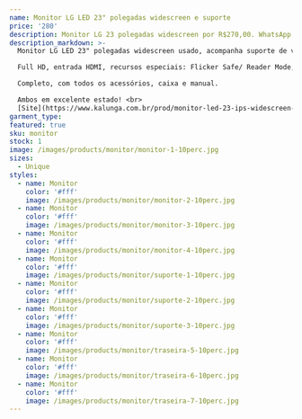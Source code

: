 ```yaml
---
name: Monitor LG LED 23" polegadas widescreen e suporte
price: '280'
description: Monitor LG 23 polegadas widescreen por R$270,00. WhatsApp 11 96964-1752
description_markdown: >-
  Monitor LG LED 23" polegadas widescreen usado, acompanha suporte de vidro. <br>

  Full HD, entrada HDMI, recursos especiais: Flicker Safe/ Reader Mode, Plug & Play

  Completo, com todos os acessórios, caixa e manual.

  Ambos em excelente estado! <br>
  [Site](https://www.kalunga.com.br/prod/monitor-led-23-ips-widescreen-23mp55hq-lg/477068?pcID=18&gclid=CjwKCAiA9f7QBRBpEiwApLGUinjeamXJrx2d_9x4gVSjFEmeYkpPCjnVZWViBhf9uU0mnHbrslA_YBoCjncQAvD_BwE)
garment_type:
featured: true
sku: monitor
stock: 1
image: /images/products/monitor/monitor-1-10perc.jpg
sizes:
  - Unique
styles:
  - name: Monitor
    color: '#fff'
    image: /images/products/monitor/monitor-2-10perc.jpg
  - name: Monitor
    color: '#fff'
    image: /images/products/monitor/monitor-3-10perc.jpg
  - name: Monitor
    color: '#fff'
    image: /images/products/monitor/monitor-4-10perc.jpg
  - name: Monitor
    color: '#fff'
    image: /images/products/monitor/suporte-1-10perc.jpg
  - name: Monitor
    color: '#fff'
    image: /images/products/monitor/suporte-2-10perc.jpg
  - name: Monitor
    color: '#fff'
    image: /images/products/monitor/suporte-3-10perc.jpg
  - name: Monitor
    color: '#fff'
    image: /images/products/monitor/traseira-5-10perc.jpg
  - name: Monitor
    color: '#fff'
    image: /images/products/monitor/traseira-6-10perc.jpg
  - name: Monitor
    color: '#fff'
    image: /images/products/monitor/traseira-7-10perc.jpg
---
```

